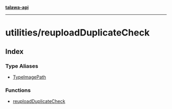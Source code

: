 [**talawa-api**](../../README.md)

***

# utilities/reuploadDuplicateCheck

## Index

### Type Aliases

- [TypeImagePath](type-aliases/TypeImagePath.md)

### Functions

- [reuploadDuplicateCheck](functions/reuploadDuplicateCheck.md)
